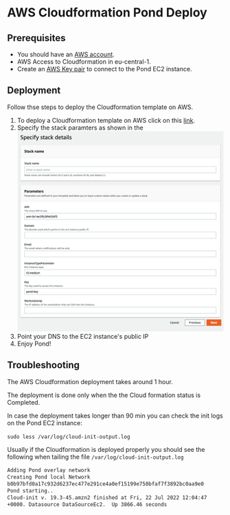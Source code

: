 # AWS Cloudformation Pond Deploy

## Prerequisites

- You should have an [AWS account](https://aws.amazon.com/resources/create-account/).
- AWS Access to Cloudformation in eu-central-1.
- Create an [AWS Key pair](https://docs.aws.amazon.com/ground-station/latest/ug/create-ec2-ssh-key-pair.html) to connect to the Pond EC2 instance.

## Deployment

Follow thse steps to deploy the Cloudformation template on AWS.
1. To deploy a Cloudformation template on AWS click on this [link](https://shorturl.at/bnoRS).
2. Specify the stack paramters as shown in the ![picture](cf-stack-variables.png)
3. Point your DNS to the EC2 instance's public IP
4. Enjoy Pond!

## Troubleshooting

The AWS Cloudformation deployment takes around 1 hour.

The deployment is done only when the the Cloud formation status is Completed.

In case the deployment takes longer than 90 min you can check the init logs on the Pond EC2 instance:

```sudo less /var/log/cloud-init-output.log```

Usually if the Cloudformation is deployed properly you should see the following when tailing the file ```/var/log/cloud-init-output.log```

```
Adding Pond overlay network
Creating Pond local Network
b0b97bfd0a17c932d6237ec477e291ce4a0ef15199e750bfaf7f3892bc0aa9e0
Pond starting..
Cloud-init v. 19.3-45.amzn2 finished at Fri, 22 Jul 2022 12:04:47 +0000. Datasource DataSourceEc2.  Up 3866.46 seconds
```
